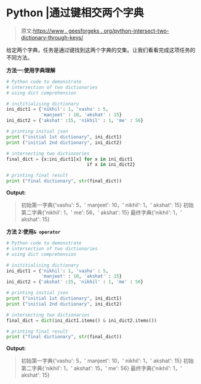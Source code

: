 # Python |通过键相交两个字典

> 原文:[https://www . geesforgeks . org/python-intersect-two-dictionary-through-keys/](https://www.geeksforgeeks.org/python-intersect-two-dictionaries-through-keys/)

给定两个字典，任务是通过键找到这两个字典的交集。让我们看看完成这项任务的不同方法。

**方法一:使用字典理解**

```py
# Python code to demonstrate
# intersection of two dictionaries 
# using dict comprehension

# inititialising dictionary
ini_dict1 = {'nikhil': 1, 'vashu' : 5, 
             'manjeet' : 10, 'akshat' : 15}
ini_dict2 = {'akshat' :15, 'nikhil' : 1, 'me' : 56}

# printing initial json
print ("initial 1st dictionary", ini_dict1)
print ("initial 2nd dictionary", ini_dict2)

# intersecting two dictionaries
final_dict = {x:ini_dict1[x] for x in ini_dict1 
                              if x in ini_dict2}

# printing final result
print ("final dictionary", str(final_dict))
```

**Output:**

> 初始第一字典{'vashu': 5，' manjeet': 10，' nikhil': 1，' akshat': 15}
> 初始第二字典{'nikhil': 1，' me': 56，' akshat': 15}
> 最终字典{'nikhil': 1，' akshat': 15}

**方法 2:使用`& operator`**

```py
# Python code to demonstrate
# intersection of two dictionaries 
# using dict comprehension

# inititialising dictionary
ini_dict1 = {'nikhil': 1, 'vashu' : 5,
             'manjeet' : 10, 'akshat' : 15}
ini_dict2 = {'akshat' :15, 'nikhil' : 1, 'me' : 56}

# printing initial json
print ("initial 1st dictionary", ini_dict1)
print ("initial 2nd dictionary", ini_dict2)

# intersecting two dictionaries
final_dict = dict(ini_dict1.items() & ini_dict2.items())

# printing final result
print ("final dictionary", str(final_dict))
```

**Output:**

> 初始第一字典{'vashu': 5，' manjeet': 10，' nikhil': 1，' akshat': 15}
> 初始第二字典{'nikhil': 1，' akshat': 15，' me': 56}
> 最终字典{'nikhil': 1，' akshat': 15}